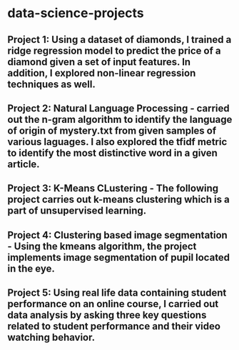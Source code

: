 # data-science-projects
## Project 1: Using a dataset of diamonds, I trained a ridge regression model to predict the price of a diamond given a set of input features. In addition, I explored non-linear regression techniques as well.
## Project 2: Natural Language Processing - carried out the n-gram algorithm to identify the language of origin of mystery.txt from given samples of various laguages. I also explored the tfidf metric to identify the most distinctive word in a given article.
## Project 3: K-Means CLustering - The following project carries out k-means clustering which is a part of unsupervised learning.
## Project 4: Clustering based image segmentation - Using the kmeans algorithm, the project implements image segmentation of pupil located in the eye.
## Project 5: Using real life data containing student performance on an online course, I carried out data analysis by asking three key questions related to student performance and their video watching behavior.
